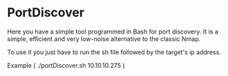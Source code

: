 # PortDiscover
Here you have a simple tool programmed in Bash for port discovery. It is a simple, efficient and very low-noise alternative to the classic Nmap.

To use it you just have to run the sh file followed by the target's ip address.

Example ( ./portDiscover.sh 10.10.10.275 )
